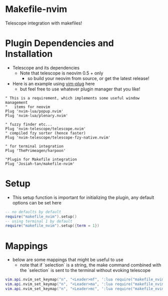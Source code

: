 # Makefile-nvim

Telescope integration with makefiles\!

# Plugin Dependencies and Installation

  - Telescope and its dependencies
      - Note that telescope is neovim 0.5 + only
          - so build your neovim from source, or get the latest
            release\!
  - Here is an example using
    [vim-plug](https://github.com/junegunn/vim-plug) here
      - but feel free to use whatever plugin manager that you like\!

<!-- end list -->

``` vim
" This is a requirement, which implements some useful window management
"   items for neovim
Plug 'nvim-lua/popup.nvim'
Plug 'nvim-lua/plenary.nvim'

" fuzzy finder etc...
Plug 'nvim-telescope/telescope.nvim'    
" compiled fzy sorter (hence faster)
Plug 'nvim-telescope/telescope-fzy-native.nvim'

" for terminal integration
Plug 'ThePrimeagen/harpoon'

"Plugin for Makefile integration
Plug 'Josiah-tan/makefile-nvim'
```

# Setup

  - This setup function is important for initializing the plugin, any
    default options can be set here

<!-- end list -->

``` lua
-- no defaults by default
require("makefile_nvim").setup()
-- using terminal 1 by default
require("makefile_nvim").setup({term = 1})
```

# Mappings

  - below are some mappings that might be useful to use
      - note that if \`selection\` is a string, the make command
        combined with the \`selection\` is sent to the terminal without
        evoking telescope

<!-- end list -->

``` lua
vim.api.nvim_set_keymap("n", "<Leader>mf", ':lua require("makefile_nvim.builtin").makeFile({term = 1})<CR>', {noremap = true, silent = true, expr = false})
vim.api.nvim_set_keymap("n", "<Leader>ma", ':lua require("makefile_nvim.builtin").makeFile({term = 1, selection = "all"})<CR>', {noremap = true, silent = true, expr = false})
vim.api.nvim_set_keymap("n", "<Leader>mc", ':lua require("makefile_nvim.builtin").makeFile({term = 1, selection = "clean"})<CR>', {noremap = true, silent = true, expr = false})
```
